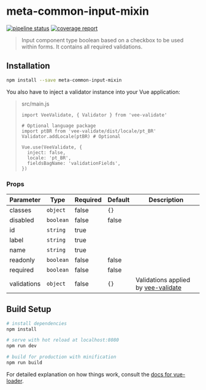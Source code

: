 # meta-common-input-mixin

[![pipeline status](http://gitlab.meta.com.br/meta-awesome/meta-common-input-mixin/badges/master/pipeline.svg)](http://gitlab.meta.com.br/meta-awesome/meta-common-input-mixin/commits/master) [![coverage report](http://gitlab.meta.com.br/meta-awesome/meta-common-input-mixin/badges/master/coverage.svg)](http://gitlab.meta.com.br/meta-awesome/meta-common-input-mixin/commits/master)

> Input component type boolean based on a checkbox to be used within forms. It contains all required validations.

## Installation

``` bash
npm install --save meta-common-input-mixin
```

You also have to inject a validator instance into your Vue application:

> src/main.js
> ```
> import VeeValidate, { Validator } from 'vee-validate'
> 
> # Optional language package
> import ptBR from 'vee-validate/dist/locale/pt_BR' 
> Validator.addLocale(ptBR) # Optional
> 
> Vue.use(VeeValidate, {
>   inject: false,
>   locale: 'pt_BR',
>   fieldsBagName: 'validationFields',
> })
> ```

### Props

Parameter | Type | Required | Default | Description
--------- | ---- | -------- | ------- | -----------
classes | `object` | false | `{}` | 
disabled | `boolean` | false | false | 
id | `string` | true | | 
label | `string` | true | | |
name | `string` | true | | 
readonly | `boolean` | false | false | 
required | `boolean` | false | false | 
validations | `object` | false | `{}` | Validations applied by [vee-validate](https://github.com/baianat/vee-validate)

## Build Setup

``` bash
# install dependencies
npm install

# serve with hot reload at localhost:8080
npm run dev

# build for production with minification
npm run build
```

For detailed explanation on how things work, consult the [docs for vue-loader](http://vuejs.github.io/vue-loader).

